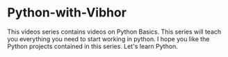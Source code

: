# Python-with-Vibhor
This videos series contains videos on Python Basics. This series will teach you everything you need to start working in python. I hope you like the Python projects contained in this series. Let's learn Python.

